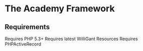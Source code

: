 The Academy Framework
=====================
Requirements
---------------------
Requires PHP 5.3+
Requires latest WilliGant Resources
Requires PHPActiveRecord

